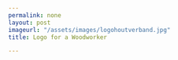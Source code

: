 ```yaml
---
permalink: none
layout: post
imageurl: "/assets/images/logohoutverband.jpg"
title: Logo for a Woodworker

---
```



